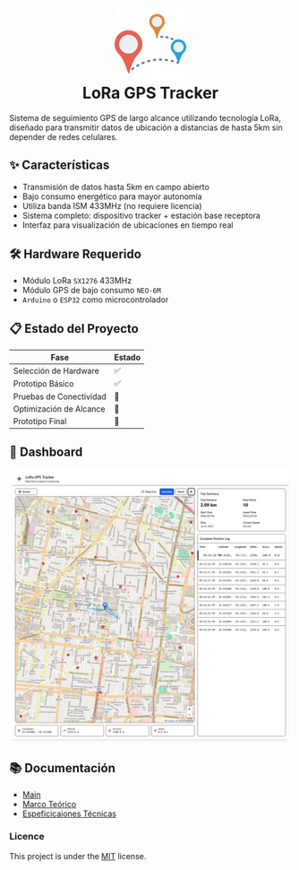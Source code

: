 # <div align="center">
<h1 align="center">
  <img src="https://raw.githubusercontent.com/Yrrrrrf/lora-tracker/main/resources/img/map.png" alt="LoRa Tracker Logo" width="128" height="128">
  <div align="center">LoRa GPS Tracker</div>
</h1>

Sistema de seguimiento GPS de largo alcance utilizando tecnología LoRa, diseñado para transmitir datos de ubicación a distancias de hasta 5km sin depender de redes celulares.

## ✨ Características

- Transmisión de datos hasta 5km en campo abierto
- Bajo consumo energético para mayor autonomía
- Utiliza banda ISM 433MHz (no requiere licencia)
- Sistema completo: dispositivo tracker + estación base receptora
- Interfaz para visualización de ubicaciones en tiempo real

## 🛠️ Hardware Requerido

- Módulo LoRa `SX1276` 433MHz
- Módulo GPS de bajo consumo `NEO-6M`
- `Arduino` o `ESP32` como microcontrolador

## 📋 Estado del Proyecto

| Fase | Estado |
| - | - |
| Selección de Hardware | ✅ |
| Prototipo Básico | ✅ |
| Pruebas de Conectividad | 🔄 |
| Optimización de Alcance | 📅 |
| Prototipo Final | 📅 |

## 🔌 Dashboard

![Dashboard](./resources/img/dashboard.jpeg)

## 📚 Documentación

- [Main](./lora-tracker.md)
- [Marco Teórico](docs/00-marco-teorico.md)
- [Espeficicaiones Técnicas](docs/01-especificaciones-técnicas.md)

### Licence

This project is under the [MIT](./LICENSE) license.
